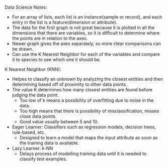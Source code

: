 Data Science Notes:
 - For an array of lists, each list is an instance(sample or record), and each entry in the list is a feature(dimension or attribute).
 - The data for the first graph is not great because it is plotted in all the dimensions that there are variables, so it is difficult to determine where the points are in relation to the axes.
 - Newer graph gives the axes separately, so more clear comparisons can be drawn.
 - Can use the K Nearest Neighbor for each of the variables and compare it to species to see which one it should be.
 
 K Nearest Neighbor (KNN):
- Helpes to classify an unknown by analyzing the closest entities and then determining based off of proximity to other data points.
- The value K determines how many closest entities are found before judging the data point. 
    - Too low of k means a possibility of overfitting due to noise in the data.
    - Too high means that there is possibility of misclassification, misses close data points. 
    - Good value usually between 5 and 10.
- Eager Learner: Classifiers such as regression models, decision trees, rule-based, etc. 
    - Designed to learn a model that maps the input attribute as soon as the training data is available.
- Lazy Learner: k-NN
    - Delays process of modelling training data until it is needed to classify test examples.